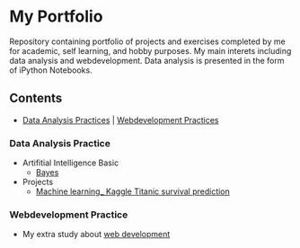 # My Portfolio
Repository containing portfolio of projects and exercises completed by me for academic, self learning, and hobby purposes. My main interets including data analysis and webdevelopment. Data analysis is presented in the form of iPython Notebooks.

## Contents
  - [Data Analysis Practices](#Data-Analysis-Practice) | [Webdevelopment Practices](#Webdevelopment-Practice)
  

### Data Analysis Practice
- Artifitial Intelligence Basic
  - [Bayes](https://github.com/icylove12/Liping_Portfolio/blob/main/probabilistic%20reasoning.ipynb)
- Projects
  - [Machine learning_ Kaggle Titanic survival prediction](https://github.com/icylove12/Liping_Portfolio/blob/main/Titanic%20Survival%20Prediction.ipynb)
### Webdevelopment Practice
   - My extra study about [web development](https://github.com/icylove12/complete-javascript-course-master)
   
